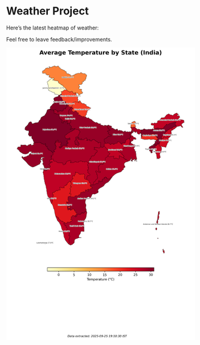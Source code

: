 # Weather Project

Here’s the latest heatmap of weather:

Feel free to leave feedback/improvements.

![India Heatmap](docs/assets/india_heatmap.png?v=D54650)
